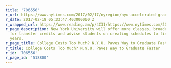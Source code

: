 ```yaml
---
title: '706556'
r_url: https://www.nytimes.com/2017/02/17/nyregion/nyu-accelerated-graduation.html
r_date: 2017-02-18 05:33:47.403000000 Z
r_wrapped_url: https://www.reading.am/p/4C31/https://www.nytimes.com/2017/02/17/nyregion/nyu-accelerated-graduation.html
r_page_description: New York University will offer more classes, broaden its allowance
  for transfer credits and advise students on creating schedules to finish in three
  years.
r_page_title: College Costs Too Much? N.Y.U. Paves Way to Graduate Faster
r_title: College Costs Too Much? N.Y.U. Paves Way to Graduate Faster
r_id: '706556'
r_page_id: '518800'
---
```



